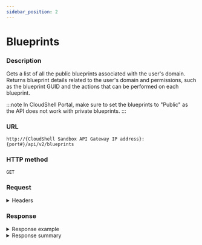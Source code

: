 ```yaml
---
sidebar_position: 2
---
```


# Blueprints

### Description

Gets a list of all the public blueprints associated with the user's domain. Returns blueprint details related to the user's domain and permissions, such as the blueprint GUID and the actions that can be performed on each blueprint.

:::note
In CloudShell Portal, make sure to set the blueprints to "Public" as the API does not work with private blueprints.
:::

### URL

`http://{CloudShell Sandbox API Gateway IP address}:{port#}/api/v2/blueprints`

### HTTP method

`GET`

### Request

<details>
<summary>Headers</summary>

Example header format for the `blueprints` method:

`Authorization: Basic <authorization token returned from the login method>`

`Content-Type: application/json`

</details>

### Response

<details>
<summary>Response example</summary>

The `blueprints` method returns a list of all the blueprints associated with the user's domain and permissions and the actions that can be performed on the individual blueprints:

```javascript
[
   {
      "name":"WebApi",
      "id":"c6abccb6-71eb-423b-b754-477c11d6bc2a",
      "description":null,
      "availability":"Not Available",
      "categories":[
         
      ],
      "estimated_setup_duration":"PT25M",
      "_links":{
         "self":{
            "href":"/blueprints/c6abccb6-71eb-423b-b754-477c11d6bc2a",
            "method":"GET",
            "name":"get a blueprint's details",
            "templated":true
         },
         "all":{
            "href":"/blueprints",
            "method":"GET",
            "name":"get available blueprints according to the user domain"
         },
         "create_sandbox":{
            "href":"/blueprints/c6abccb6-71eb-423b-b754-477c11d6bc2a/start",
            "method":"POST",
            "name":"create a sandbox from the blueprint",
            "templated":true
         }
      }
   }
]
```
</details>

<details>
<summary>Response summary</summary>

The response output properties of the `blueprints` method are described in the following table.

| Property | Sub Property | Description/Comments |
| --- | --- | --- |
| `name` |   | The name of the blueprint. `(string)` |
| `id` |   | The ID of the blueprint. `(string)` |
| `description` |   | A short description about the blueprint. `(string)` |
| `availability` |   | The availability of the blueprint. <br/> Possible values: Available Now, Not Available. `(string)` |
| `categories` |   | The categories assigned to the blueprint. `(string)` |
| `estimated_setup_duration` |   | The estimated setup duration of the sandbox. The estimated duration's value is specified in ISO 8601 format. |
| `_links` |   | The actions that can be performed on the blueprints in the user's domain: |
|   | `self` | Provides a link to get the blueprint's details via a `GET` request. |
|   | `all` | Provides a link to get all available blueprints according to the user's domain via a `GET` request. |
|   | `create_sandbox` | Provides a link to create a sandbox from the blueprint via a `POST` request. |
</details>


